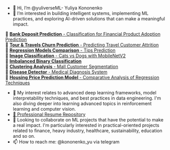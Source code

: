 - 👋 Hi, I’m @yuliverseML- Yuliya Kononenko
- 👀 I’m interested in building intelligent systems, implementing ML practices, and exploring AI-driven solutions that can make a meaningful impact.

🔗 [**Bank Deposit Prediction** - Classification for Financial Product Adoption Prediction](https://github.com/yuliverseML/bank-deposit-subscription-prediction)     
🔗 [**Tour & Travels Churn Prediction** - Predicting Travel Customer Attrition](https://github.com/yuliverseML/Tour-Travels-Customer-Churn-Prediction)      
🔗 [**Regression Models Comparison** - Tips Prediction](https://github.com/yuliverseML/comparing_regression_models/tree/main)                 
🔗 [**Image Classification** - Cats vs Dogs with MobileNetV2 ](https://github.com/yuliverseML/classification_images_MobileNetV2)               
🔗 [**Imbalanced Binary Classification**](https://github.com/yuliverseML/Imbalanced-Binary-Classification)       
🔗 [**Clustering Analysis** - Mall Customer Segmentation](https://github.com/yuliverseML/Customer-Segmentation-Clustering)       
🔗 [**Disease Detector** - Medical Diagnosis System](https://github.com/yuliverseML/detection_of_medical_diseases)       
🔗 [**Housing Price Prediction Model** - Comparative Analysis of Regression Techniques](https://github.com/yuliverseML/Housing-Price-Prediction-Model)  




- 🌱 My interest relates to advanced deep learning frameworks, model interpretability techniques, and best practices in data engineering. I'm also diving deeper into learning advanced topics in reinforcement learning and computer vision.
- [📄 Professional Resume Repository](https://github.com/yuliverseML/resume)
- 💞️ Looking to collaborate on  ML projects that have the potential to make a real impact. I'm particularly interested in practical-oriented projects related to finance, heavy industry, healthcare, sustainability, education and so on.
- 📫 How to reach me: @kononenko_yu via telegram


<!---
yuliyak24/yuliyak24 is a ✨ special ✨ repository because its `README.md` (this file) appears on your GitHub profile.
You can click the Preview link to take a look at your changes.
--->

